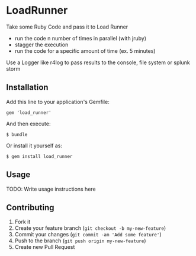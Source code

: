 # LoadRunner

Take some Ruby Code and pass it to Load Runner
 * run the code n number of times in parallel (with jruby)
 * stagger the execution
 * run the code for a specific amount of time (ex. 5 minutes)

Use a Logger like r4log to pass results to the console, file system or splunk storm

## Installation

Add this line to your application's Gemfile:

    gem 'load_runner'

And then execute:

    $ bundle

Or install it yourself as:

    $ gem install load_runner

## Usage

TODO: Write usage instructions here

## Contributing

1. Fork it
2. Create your feature branch (`git checkout -b my-new-feature`)
3. Commit your changes (`git commit -am 'Add some feature'`)
4. Push to the branch (`git push origin my-new-feature`)
5. Create new Pull Request
